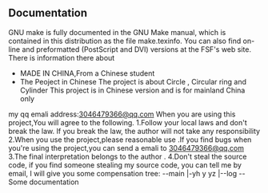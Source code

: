 Documentation
-------------
 
GNU make is fully documented in the GNU Make manual, which is contained
in this distribution as the file make.texinfo.  You can also find
on-line and preformatted (PostScript and DVI) versions at the FSF's web
site.  There is information there about

* MADE IN CHINA,From a Chinese student
* The Peoject in Chinese
The project is about Circle , Circular ring and Cylinder 
This project is in Chinese version and is for mainland China only

my qq emali address:3046479366@qq.com
When you are using this project,You will agree to the following.
1.Follow your local laws and don't break the law. If you break the law, the author will not take any responsibility 
2.When you use the project,please reasonable use .If you find bugs when you're using the project,you can send a emali to 3046479366@qq.com
3.The final interpretation belongs to the author .
4.Don't steal the source code, if you find someone stealing my source code, you can tell me by email, I will give you some compensation
tree:
--main
|-yh y yz
|--log
-- Some documentation  